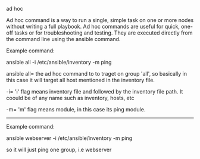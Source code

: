ad hoc 

Ad hoc command is a way to run a single, simple task on one or more nodes without writing a full playbook. 
Ad hoc commands are useful for quick, one-off tasks or for troubleshooting and testing. 
They are executed directly from the command line using the ansible command.

Example command:

ansible all -i /etc/ansible/inventory -m ping 

ansible all= the ad hoc command to to traget on group 'all', so basically in this case it will target all host mentioned in the inventory file.

-i= 'i' flag means inventory file and followed by the inventory file path. It coould be of any name such as inventory, hosts, etc 

-m= 'm' flag means module, in this case its ping module.


-----------------------------------------------------------------------------
Example command:

ansible webserver -i /etc/ansible/inventory -m ping

so it will just ping one group, i.e webserver


